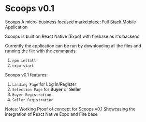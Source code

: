 # Scoops v0.1
Scoops 
A micro-business focused marketplace: Full Stack Mobile Application

Scoops is built on React Native (Expo) with firebase as it's backend

Currently the application can be run by downloading all the files and running the file with the commands:
1. `npm install`
2. `expo start`

Scoops v0.1
features:
1. `Landing Page` for Log in/Register
2. `Selection Page` for **Buyer** or **Seller**
3. `Buyer Registration`
4. `Seller Registration`

Notes: Working Proof of concept for Scoops v0.1
Showcasing the integration of React Native Expo and Fire base
